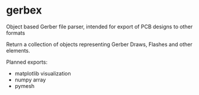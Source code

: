 # gerbex
Object based Gerber file parser, intended for export of PCB designs to other formats

Return a collection of objects representing Gerber Draws, Flashes and other elements.

Planned exports:
- matplotlib visualization
- numpy array
- pymesh
